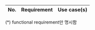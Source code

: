 |No. |Requirement                         |Use case(s)                   |
|--- |---                                 |---                           |






(*) functional requirement만 명시함
